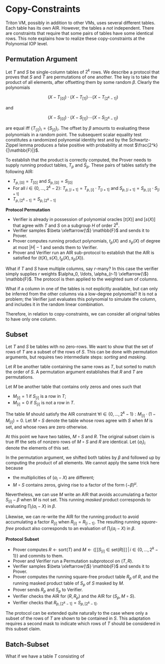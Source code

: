# Copy-Constraints

Triton VM, possibly in addition to other VMs, uses several different tables. Each table has its own AIR. However, the tables a *not* independent. There are constraints that require that some pairs of tables have some identical rows. This note explains how to realize these copy-constraints at the Polynomial IOP level.

## Permutation Argument

Let $T$ and $S$ be single-column tables of $2^k$ rows. We describe a protocol that proves that $S$ and $T$ are permutations of one another. The key is to take the product of all elements, after offsetting them by some random $\beta$. Clearly the polynomials

$$ (X - T_{[0]}) \cdot (X - T_{[1]}) \cdots (X - T_{[2^k-1]}) $$

and

$$ (X - S_{[0]}) \cdot (X - S_{[1]}) \cdots (X - S_{[2^k-1]}) $$

are equal iff $\{T_{[i]}\}_i = \{S_{[i]}\}_i$. The offset by $\beta$ amounts to evaluating these polynomials in a random point. The subsequent scalar equality test constitutes a randomized polynomial identity test and by the Schwartz-Zippel lemma produces a false positive with probability at most $\frac{2^k}{|\mathbb{F}|}$.

To establish that the product is correctly computed, the Prover needs to supply running product tables, $T_ p$ and $S_ p$. These pairs of tables satisfy the following AIR:
 - $T_ {p,[0]} = T_ {[0]}$ and $S_ {p,[0]} = S_ {[0]}$
 - For all $i \in \{0, \ldots, 2^k-2\}$: $T_ {p,[i+1]} = T_ {p,[i]} \cdot T_ {[i+1]}$ and $S_ {p,[i+1]} = S_ {p,[i]} \cdot S_ {[i+1]}$
 - $T_ {p, [2^k-1]} = S_ {p, [2^k-1]}$

**Protocol Permutation**
 - Verifier is already in possession of polynomial oracles $[t(X)]$ and $[s(X)]$ that agree with $T$ and $S$ on a subgroup $H$ of order $2^k$.
 - Verifier samples $\beta \xleftarrow{\$} \mathbb{F}$ and sends it to Prover.
 - Prover computes running product polynomials, $t_ p(X)$ and $s_ p(X)$ of degree at most $|H|-1$ and sends them to Verifier.
 - Prover and Verifier run an AIR sub-protocol to establish that the AIR is satisfied for $(t(X), s(X), t_ p(X), s_ p(X))$.

What if $T$ and $S$ have multiple columns, say $r$-many? In this case the verifier simply supplies $r$ weights $\alpha_0, \ldots, \alpha_{r-1} \xleftarrow{\$} \mathbb{F}$. The protocol is then applied to the weighted sum of columns.

What if a column in one of the tables is not explicitly available, but can only be inferred from the other columns via a low-degree polynomial? It is not a problem; the Verifier just evaluates this polynomial to simulate the column, and includes it in the random linear combination.

Therefore, in relation to copy-constraints, we can consider all original tables to have only one column.

## Subset

Let $T$ and $S$ be tables with no zero-rows. We want to show that the set of rows of $T$ are a subset of the rows of $S$. This can be done with permutation arguments, but requires two intermediate steps: *sorting* and *masking*.

Let $R$ be another table containing the same rows as $T$, but sorted to match the order of $S$. A permutation argument establishes that $R$ and $T$ are permutations.

Let $M$ be another table that contains only zeros and ones such that
 - $M_{[i]} = 1$ if $S_{[i]}$ is a row in $T$;
 - $M_{[i]} = 0$ if $S_{[i]}$ is not a row in $T$.

The table $M$ should satisfy the AIR constraint $\forall i \in \{0, \ldots, 2^k-1\}: M_{[i]} \cdot ( 1 - M_{[i]} ) = 0$. Let $M \circ S$ denote the table whose rows agree with $S$ when $M$ is set, and whose rows are zero otherwise.

At this point we have two tables, $M \circ S$ and $R$. The original subset claim is true iff the sets of nonzero rows of $M \circ S$ and $R$ are identical. Let $\{a_i\}_i$ denote the elements of this set.

In the permutation argument, we shifted both tables by $\beta$ and followed up by computing the product of all elements. We cannot apply the same trick here because 
 - the multiplicities of $(a_i- X)$ are different;
 - $M \circ S$ contains zeros, giving rise to a factor of the form $(-\beta)^\mu$.

Nevertheless, we can use $M$ write an AIR that avoids accumulating a factor $S_{[i]} - \beta$ when $M$ is not set. This running *masked* product corresponds to evaluating $\prod_i \left( a_i - X \right)$ in $\beta$.

Likewise, we can re-write the AIR for the running product to avoid accumulating a factor $R_{[i]}$ when $R_{[i]} = R_{[i-1]}$. The resulting running *square-free* product also corresponds to an evaluation of $\prod_i \left( a_i - X \right)$ in $\beta$.

**Protocol Subset**
 - Prover computes $R \leftarrow \mathsf{sort}(T)$ and $M \leftarrow \{[\![S_{[i]} \in \mathsf{set}(R)]\!] \, \vert \, i \in \{0, \ldots, 2^k-1\}\}$ and commits to them.
 - Prover and Verifier run a Permutation subprotocol on $(T,R)$.
 - Verifier samples $\beta \xleftarrow{\$} \mathbb{F}$ and sends it to Prover.
 - Prover computes the running square-free product table $R_ p$ of $R$, and the running masked product table of $S_ p$ of $S$ masked by $M$.
 - Prover sends $R_ p$ and $S_ p$ to Verifier.
 - Verifier checks the AIR for $(R, R_ p)$ and the AIR for $(S_ p, M \circ S)$.
 - Verifier checks that $R_ {p, [2^k-1]} = S_ {p, [2^k-1]}$.

The protocol can be extended quite naturally to the case where only a subset of the rows of $T$ are shown to be contained in $S$. This adaptation requires a second mask to indicate which rows of $T$ should be considered in this subset claim.

## Batch-Subset

What if we have a table $T$ consisting of 